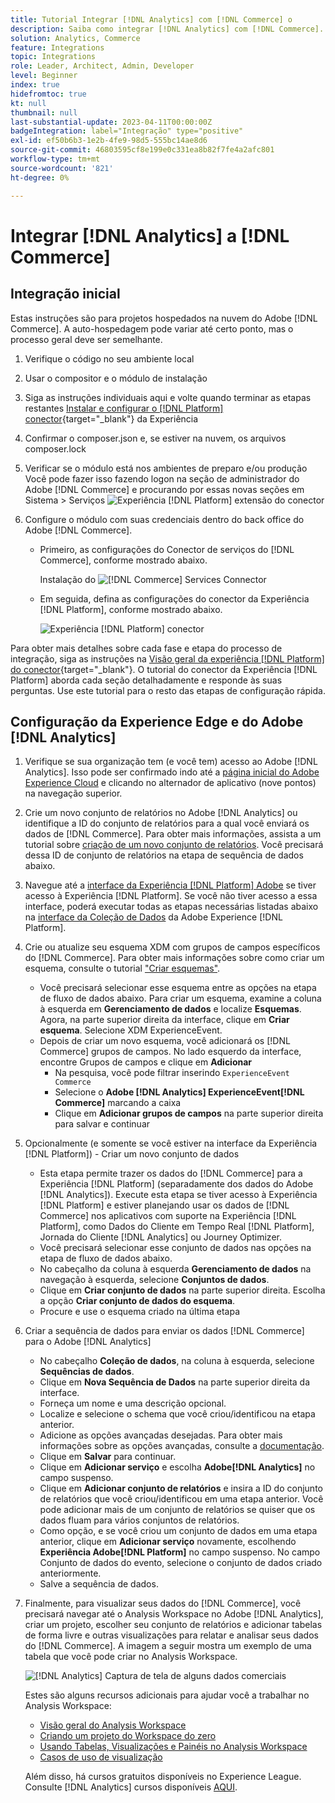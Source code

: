 ```yaml
---
title: Tutorial Integrar [!DNL Analytics] com [!DNL Commerce] o
description: Saiba como integrar [!DNL Analytics] com [!DNL Commerce].
solution: Analytics, Commerce
feature: Integrations
topic: Integrations
role: Leader, Architect, Admin, Developer
level: Beginner
index: true
hidefromtoc: true
kt: null
thumbnail: null
last-substantial-update: 2023-04-11T00:00:00Z
badgeIntegration: label="Integração" type="positive"
exl-id: ef50b6b3-1e2b-4fe9-98d5-555bc14ae8d6
source-git-commit: 46803595cf8e199e0c331ea8b82f7fe4a2afc801
workflow-type: tm+mt
source-wordcount: '821'
ht-degree: 0%

---
```


# Integrar [!DNL Analytics] a [!DNL Commerce]

## Integração inicial

Estas instruções são para projetos hospedados na nuvem do Adobe [!DNL Commerce]. A auto-hospedagem pode variar até certo ponto, mas o processo geral deve ser semelhante.

1. Verifique o código no seu ambiente local
1. Usar o compositor e o módulo de instalação
1. Siga as instruções individuais aqui e volte quando terminar as etapas restantes
   [Instalar e configurar o  [!DNL Platform] conector](https://experienceleague.adobe.com/docs/commerce-merchant-services/experience-platform-connector/fundamentals/install.html){target="_blank"} da Experiência


1. Confirmar o composer.json e, se estiver na nuvem, os arquivos composer.lock
1. Verificar se o módulo está nos ambientes de preparo e/ou produção
Você pode fazer isso fazendo logon na seção de administrador do Adobe [!DNL Commerce] e procurando por essas novas seções em Sistema > Serviços
   ![Experiência [!DNL Platform] extensão do conector](./assets/analytics-commerce/admin-view-experience-platform-commector-extension.png)

1. Configure o módulo com suas credenciais dentro do back office do Adobe [!DNL Commerce].
   * Primeiro, as configurações do Conector de serviços do [!DNL Commerce], conforme mostrado abaixo.

     Instalação do ![[!DNL Commerce] Services Connector](./assets/analytics-commerce/commerce-services-connector-setup.png)
   * Em seguida, defina as configurações do conector da Experiência [!DNL Platform], conforme mostrado abaixo.

     ![Experiência [!DNL Platform] conector](./assets/analytics-commerce/experience-platform-connector.png)

Para obter mais detalhes sobre cada fase e etapa do processo de integração, siga as instruções na [Visão geral da experiência [!DNL Platform] do conector](https://experienceleague.adobe.com/docs/commerce-merchant-services/experience-platform-connector/overview.html){target="_blank"}. O tutorial do conector da Experiência [!DNL Platform] aborda cada seção detalhadamente e responde às suas perguntas. Use este tutorial para o resto das etapas de configuração rápida.

## Configuração da Experience Edge e do Adobe [!DNL Analytics]

1. Verifique se sua organização tem (e você tem) acesso ao Adobe [!DNL Analytics]. Isso pode ser confirmado indo até a [página inicial do Adobe Experience Cloud](https://experience.adobe.com/) e clicando no alternador de aplicativo (nove pontos) na navegação superior.

1. Crie um novo conjunto de relatórios no Adobe [!DNL Analytics] ou identifique a ID do conjunto de relatórios para a qual você enviará os dados de [!DNL Commerce]. Para obter mais informações, assista a um tutorial sobre [criação de um novo conjunto de relatórios](https://experienceleague.adobe.com/docs/analytics-learn/tutorials/intro-to-analytics/analytics-basics/understanding-and-creating-report-suites.html). Você precisará dessa ID de conjunto de relatórios na etapa de sequência de dados abaixo.

1. Navegue até a [interface da Experiência [!DNL Platform] Adobe](https://platform.adobe.com) se tiver acesso à Experiência [!DNL Platform]. Se você não tiver acesso a essa interface, poderá executar todas as etapas necessárias listadas abaixo na [interface da Coleção de Dados](https://experience.adobe.com/#/data-collection) da Adobe Experience [!DNL Platform].

1. Crie ou atualize seu esquema XDM com grupos de campos específicos do [!DNL Commerce]. Para obter mais informações sobre como criar um esquema, consulte o tutorial [&quot;Criar esquemas&quot;](https://experienceleague.adobe.com/docs/platform-learn/tutorials/schemas/create-schemas.html?lang=pt-BR).
   * Você precisará selecionar esse esquema entre as opções na etapa de fluxo de dados abaixo. Para criar um esquema, examine a coluna à esquerda em **Gerenciamento de dados** e localize **Esquemas**. Agora, na parte superior direita da interface, clique em **Criar esquema**. Selecione XDM ExperienceEvent.
   * Depois de criar um novo esquema, você adicionará os [!DNL Commerce] grupos de campos. No lado esquerdo da interface, encontre Grupos de campos e clique em **Adicionar**
      * Na pesquisa, você pode filtrar inserindo `ExperienceEvent Commerce`
      * Selecione o **Adobe [!DNL Analytics] ExperienceEvent[!DNL Commerce]** marcando a caixa
      * Clique em **Adicionar grupos de campos** na parte superior direita para salvar e continuar

1. Opcionalmente (e somente se você estiver na interface da Experiência [!DNL Platform]) - Criar um novo conjunto de dados
   * Esta etapa permite trazer os dados do [!DNL Commerce] para a Experiência [!DNL Platform] (separadamente dos dados do Adobe [!DNL Analytics]). Execute esta etapa se tiver acesso à Experiência [!DNL Platform] e estiver planejando usar os dados de [!DNL Commerce] nos aplicativos com suporte na Experiência [!DNL Platform], como Dados do Cliente em Tempo Real [!DNL Platform], Jornada do Cliente [!DNL Analytics] ou Journey Optimizer.
   * Você precisará selecionar esse conjunto de dados nas opções na etapa de fluxo de dados abaixo.
   * No cabeçalho da coluna à esquerda **Gerenciamento de dados** na navegação à esquerda, selecione **Conjuntos de dados**.
   * Clique em **Criar conjunto de dados** na parte superior direita. Escolha a opção **Criar conjunto de dados do esquema**.
   * Procure e use o esquema criado na última etapa

1. Criar a sequência de dados para enviar os dados [!DNL Commerce] para o Adobe [!DNL Analytics]
   * No cabeçalho **Coleção de dados**, na coluna à esquerda, selecione **Sequências de dados**.
   * Clique em **Nova Sequência de Dados** na parte superior direita da interface.
   * Forneça um nome e uma descrição opcional.
   * Localize e selecione o schema que você criou/identificou na etapa anterior.
   * Adicione as opções avançadas desejadas. Para obter mais informações sobre as opções avançadas, consulte a [documentação](https://experienceleague.adobe.com/docs/experience-platform/datastreams/configure.html?lang=pt-BR).
   * Clique em **Salvar** para continuar.
   * Clique em **Adicionar serviço** e escolha **Adobe[!DNL Analytics]** no campo suspenso.
   * Clique em **Adicionar conjunto de relatórios** e insira a ID do conjunto de relatórios que você criou/identificou em uma etapa anterior. Você pode adicionar mais de um conjunto de relatórios se quiser que os dados fluam para vários conjuntos de relatórios.
   * Como opção, e se você criou um conjunto de dados em uma etapa anterior, clique em **Adicionar serviço** novamente, escolhendo **Experiência Adobe[!DNL Platform]** no campo suspenso. No campo Conjunto de dados do evento, selecione o conjunto de dados criado anteriormente.
   * Salve a sequência de dados.

1. Finalmente, para visualizar seus dados do [!DNL Commerce], você precisará navegar até o Analysis Workspace no Adobe [!DNL Analytics], criar um projeto, escolher seu conjunto de relatórios e adicionar tabelas de forma livre e outras visualizações para relatar e analisar seus dados do [!DNL Commerce]. A imagem a seguir mostra um exemplo de uma tabela que você pode criar no Analysis Workspace.

   ![[!DNL Analytics] Captura de tela de alguns dados comerciais](./assets/analytics-commerce/analytics-screenshot-commerce-items.png)

   Estes são alguns recursos adicionais para ajudar você a trabalhar no Analysis Workspace:

   * [Visão geral do Analysis Workspace](https://experienceleague.adobe.com/docs/analytics-learn/tutorials/analysis-workspace/analysis-workspace-basics/analysis-workspace-overview.html)
   * [Criando um projeto do Workspace do zero](https://experienceleague.adobe.com/docs/analytics-learn/tutorials/analysis-workspace/analysis-workspace-basics/building-a-workspace-project-from-scratch.html)
   * [Usando Tabelas, Visualizações e Painéis no Analysis Workspace](https://experienceleague.adobe.com/docs/analytics-learn/tutorials/analysis-workspace/using-panels/using-tables-visualizations-and-panels.html)
   * [Casos de uso de visualização](https://experienceleague.adobe.com/docs/analytics-learn/tutorials/analysis-workspace/visualizations/visualization-use-cases.html)

   Além disso, há cursos gratuitos disponíveis no Experience League. Consulte [!DNL Analytics] cursos disponíveis [AQUI](https://experienceleague.adobe.com/?lang=en&amp;Solution=Analytics#courses).
